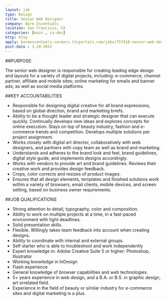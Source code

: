 ```yaml
---
layout: job
type: Design
title: Senior Web Designer
company: Bare Escentuals
location: San Francisco, CA
categories: [main , ca-des]
http: http
apply: bareescentuals-careers.ttcportals.com/jobs/757410-senior-web-designer
post-date : 3-29-2013
---
```


##PURPOSE:

The senior web designer is responsible for creating leading edge design and layouts for a variety of digital projects, including: e-commerce, channel partner, affiliate and mobile sites; online marketing for emails and banner ads; as well as social media platforms.

##KEY ACCOUNTABILITIES

* Responsible for designing digital creative for all brand expressions, based on global direction, brand and marketing briefs.
* Ability to be a thought leader and strategic designer that can execute quickly. Continually develops new ideas and explores concepts for online execution. Stays on top of beauty industry, fashion and e-commerce trends and competition. Develops multiple solutions per project assignment.
* Works closely with digital art director, collaboratively with web designers, and partners with copy team as well as brand and marketing.
* Understands and adheres to the brand look and feel, brand guidelines, digital style guide, and implements designs accordingly.
* Works with vendors to provide art and brand guidelines. Reviews their creative work and provides design feedback.
* Crops, color corrects and resizes of product images.
* Ensures that all design elements, templates and finished solutions work within a variety of browsers, email clients, mobile devices, and screen setting, based on business owner requirements.

##JOB QUALIFICATIONS

* Strong attention to detail, typography, color and composition.
* Ability to work on multiple projects at a time, in a fast-paced environment with tight deadlines.
* Solid presentation skills.
* Flexible. Willingly takes team feedback into account when creating designs.
* Ability to coordinate with internal and external groups.
* Self starter who is able to troubleshoot and work independently
* Expert knowledge in: Adobe Creative Suite 5 or higher: Photoshop, Illustrator
* Working knowledge in InDesign
* Flash experience
* General knowledge of browser capabilities and web technologies.
* 5+ years experience in web design, and a B.A. or B.S. in graphic design, art orrelated field.
* Experience in the field of beauty or similar industry for e-commerce sites and digital marketing is a plus.